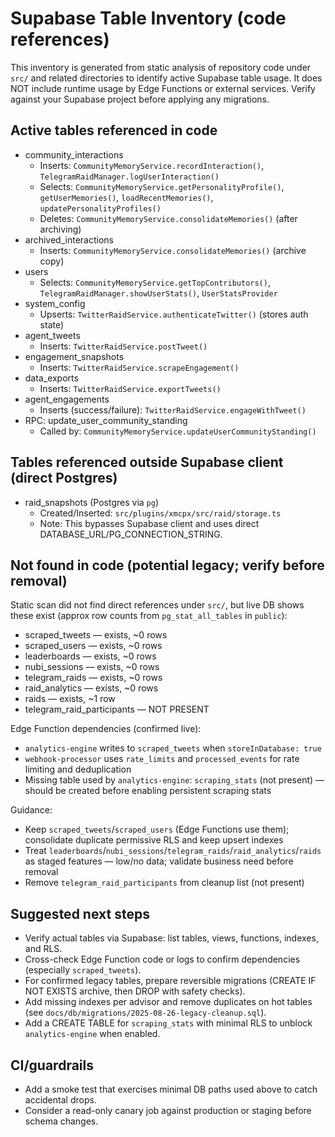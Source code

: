 # Supabase Table Inventory (code references)

This inventory is generated from static analysis of repository code under `src/` and related directories to identify active Supabase table usage. It does NOT include runtime usage by Edge Functions or external services. Verify against your Supabase project before applying any migrations.

## Active tables referenced in code
- community_interactions
  - Inserts: `CommunityMemoryService.recordInteraction()`, `TelegramRaidManager.logUserInteraction()`
  - Selects: `CommunityMemoryService.getPersonalityProfile()`, `getUserMemories()`, `loadRecentMemories()`, `updatePersonalityProfiles()`
  - Deletes: `CommunityMemoryService.consolidateMemories()` (after archiving)
- archived_interactions
  - Inserts: `CommunityMemoryService.consolidateMemories()` (archive copy)
- users
  - Selects: `CommunityMemoryService.getTopContributors()`, `TelegramRaidManager.showUserStats()`, `UserStatsProvider`
- system_config
  - Upserts: `TwitterRaidService.authenticateTwitter()` (stores auth state)
- agent_tweets
  - Inserts: `TwitterRaidService.postTweet()`
- engagement_snapshots
  - Inserts: `TwitterRaidService.scrapeEngagement()`
- data_exports
  - Inserts: `TwitterRaidService.exportTweets()`
- agent_engagements
  - Inserts (success/failure): `TwitterRaidService.engageWithTweet()`
- RPC: update_user_community_standing
  - Called by: `CommunityMemoryService.updateUserCommunityStanding()`

## Tables referenced outside Supabase client (direct Postgres)
- raid_snapshots (Postgres via `pg`)
  - Created/Inserted: `src/plugins/xmcpx/src/raid/storage.ts`
  - Note: This bypasses Supabase client and uses direct DATABASE_URL/PG_CONNECTION_STRING.

## Not found in code (potential legacy; verify before removal)
Static scan did not find direct references under `src/`, but live DB shows these exist (approx row counts from `pg_stat_all_tables` in `public`):

- scraped_tweets — exists, ~0 rows
- scraped_users — exists, ~0 rows
- leaderboards — exists, ~0 rows
- nubi_sessions — exists, ~0 rows
- telegram_raids — exists, ~0 rows
- raid_analytics — exists, ~0 rows
- raids — exists, ~1 row
- telegram_raid_participants — NOT PRESENT

Edge Function dependencies (confirmed live):
- `analytics-engine` writes to `scraped_tweets` when `storeInDatabase: true`
- `webhook-processor` uses `rate_limits` and `processed_events` for rate limiting and deduplication
- Missing table used by `analytics-engine`: `scraping_stats` (not present) — should be created before enabling persistent scraping stats

Guidance:
- Keep `scraped_tweets`/`scraped_users` (Edge Functions use them); consolidate duplicate permissive RLS and keep upsert indexes
- Treat `leaderboards`/`nubi_sessions`/`telegram_raids`/`raid_analytics`/`raids` as staged features — low/no data; validate business need before removal
- Remove `telegram_raid_participants` from cleanup list (not present)

## Suggested next steps
- Verify actual tables via Supabase: list tables, views, functions, indexes, and RLS.
- Cross-check Edge Function code or logs to confirm dependencies (especially `scraped_tweets`).
- For confirmed legacy tables, prepare reversible migrations (CREATE IF NOT EXISTS archive, then DROP with safety checks).
- Add missing indexes per advisor and remove duplicates on hot tables (see `docs/db/migrations/2025-08-26-legacy-cleanup.sql`).
- Add a CREATE TABLE for `scraping_stats` with minimal RLS to unblock `analytics-engine` when enabled.

## CI/guardrails
- Add a smoke test that exercises minimal DB paths used above to catch accidental drops.
- Consider a read-only canary job against production or staging before schema changes.
